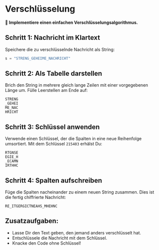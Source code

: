 
# Verschlüsselung

**🎯 Implementiere einen einfachen Verschlüsselungsalgorithmus.**

## Schritt 1: Nachricht im Klartext

Speichere die zu verschlüsselnde Nachricht als String:

```python
s = "STRENG_GEHEIME_NACHRICHT"
```

## Schritt 2: Als Tabelle darstellen

Brich den String in mehrere gleich lange Zeilen mit einer vorgegebenen Länge um. Fülle Leerstellen am Ende auf:

```text
STRENG
_GEHEI
ME_NAC
HRICHT
```

## Schritt 3: Schlüssel anwenden

Verwende einen Schlüssel, der die Spalten in eine neue Reihenfolge umsortiert. Mit dem Schlüssel `215403` erhälst Du:

```text
RTGNSE
EGIE_H
_ECAMN
IRTHHC
```

## Schritt 4: Spalten aufschreiben

Füge die Spalten nacheinander zu einem neuen String zusammen. Dies ist die fertig chiffrierte Nachricht:

```text
RE_ITGERGICTNEAHS_MHEHNC
```

## Zusatzaufgaben:

* Lasse Dir den Text geben, den jemand anders verschlüsselt hat.
* Entschlüssele die Nachricht mit dem Schlüssel.
* Knacke den Code ohne Schlüssel!
